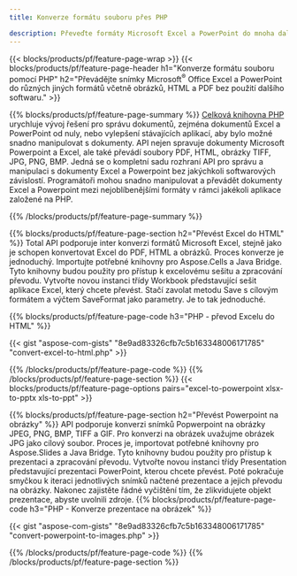 ```yaml
---
title: Konverze formátu souboru přes PHP 

description: Převeďte formáty Microsoft Excel a PowerPoint do mnoha dalších populárních formátů včetně PDF, HTML a obrázků pomocí několika řádků kódu.
---
```


{{< blocks/products/pf/feature-page-wrap >}}
{{< blocks/products/pf/feature-page-header h1="Konverze formátu souboru pomocí PHP" h2="Převádějte snímky Microsoft<sup>&reg;</sup> Office Excel a PowerPoint do různých jiných formátů včetně obrázků, HTML a PDF bez použití dalšího softwaru." >}}

{{% blocks/products/pf/feature-page-summary %}}
[Celková knihovna PHP](https://products.aspose.com/total/php-java/) urychluje vývoj řešení pro správu dokumentů, zejména dokumentů Excel a PowerPoint od nuly, nebo vylepšení stávajících aplikací, aby bylo možné snadno manipulovat s dokumenty. API nejen spravuje dokumenty Microsoft Powerpoint a Excel, ale také převádí soubory PDF, HTML, obrázky TIFF, JPG, PNG, BMP. Jedná se o kompletní sadu rozhraní API pro správu a manipulaci s dokumenty Excel a Powerpoint bez jakýchkoli softwarových závislostí.  Programátoři mohou snadno manipulovat a převádět dokumenty Excel a Powerpoint mezi nejoblíbenějšími formáty v rámci jakékoli aplikace založené na PHP.

{{% /blocks/products/pf/feature-page-summary  %}}

{{% blocks/products/pf/feature-page-section  h2="Převést Excel do HTML" %}}
Total API podporuje inter konverzi formátů Microsoft Excel, stejně jako je schopen konvertovat Excel do PDF, HTML a obrázků. Proces konverze je jednoduchý.  Importujte potřebné knihovny pro Aspose.Cells a Java Bridge. Tyto knihovny budou použity pro přístup k excelovému sešitu a zpracování převodu. Vytvořte novou instanci třídy Workbook představující sešit aplikace Excel, který chcete převést. Stačí zavolat metodu Save s cílovým formátem a výčtem SaveFormat jako parametry. Je to tak jednoduché. 

{{% blocks/products/pf/feature-page-code h3="PHP - převod Excelu do HTML" %}}

{{< gist "aspose-com-gists" "8e9ad83326cfb7c5b163348006171785" "convert-excel-to-html.php" >}}

{{% /blocks/products/pf/feature-page-code  %}}
{{% /blocks/products/pf/feature-page-section %}}
{{< blocks/products/pf/feature-page-options pairs="excel-to-powerpoint xlsx-to-pptx xls-to-ppt" >}}


{{% blocks/products/pf/feature-page-section  h2="Převést Powerpoint na obrázky" %}}
API podporuje konverzi snímků Popwerpoint na obrázky JPEG, PNG, BMP, TIFF a GIF. Pro konverzi na obrázek uvažujme obrázek JPG jako cílový soubor. Proces je, importovat potřebné knihovny pro Aspose.Slides a Java Bridge. Tyto knihovny budou použity pro přístup k prezentaci a zpracování převodu. Vytvořte novou instanci třídy Presentation představující prezentaci PowerPoint, kterou chcete převést.  Poté pokračuje smyčkou k iteraci jednotlivých snímků načtené prezentace a jejich převodu na obrázky. Nakonec zajistěte řádné vyčištění tím, že zlikvidujete objekt prezentace, abyste uvolnili zdroje.
{{% blocks/products/pf/feature-page-code h3="PHP - Konverze prezentace na obrázek" %}}

{{< gist "aspose-com-gists" "8e9ad83326cfb7c5b163348006171785" "convert-powerpoint-to-images.php" >}}


{{% /blocks/products/pf/feature-page-code  %}}
{{% /blocks/products/pf/feature-page-section %}}